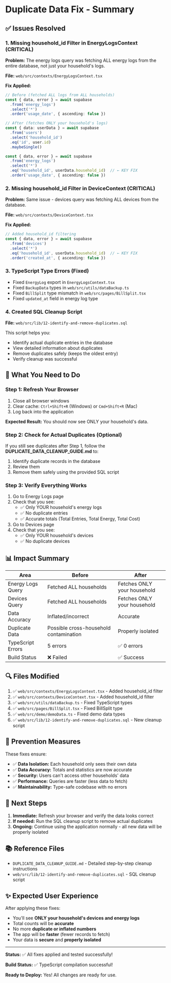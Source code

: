 # Duplicate Data Fix - Summary

## ✅ Issues Resolved

### 1. **Missing household_id Filter in EnergyLogsContext** (CRITICAL)
**Problem:** The energy logs query was fetching ALL energy logs from the entire database, not just your household's logs.

**File:** `web/src/contexts/EnergyLogsContext.tsx`

**Fix Applied:**
```typescript
// Before (fetched ALL logs from ALL households)
const { data, error } = await supabase
  .from('energy_logs')
  .select('*')
  .order('usage_date', { ascending: false })

// After (fetches ONLY your household's logs)
const { data: userData } = await supabase
  .from('users')
  .select('household_id')
  .eq('id', user.id)
  .maybeSingle()

const { data, error } = await supabase
  .from('energy_logs')
  .select('*')
  .eq('household_id', userData.household_id)  // ← KEY FIX
  .order('usage_date', { ascending: false })
```

### 2. **Missing household_id Filter in DeviceContext** (CRITICAL)
**Problem:** Same issue - devices query was fetching ALL devices from the database.

**File:** `web/src/contexts/DeviceContext.tsx`

**Fix Applied:**
```typescript
// Added household_id filtering
const { data, error } = await supabase
  .from('devices')
  .select('*')
  .eq('household_id', userData.household_id)  // ← KEY FIX
  .order('created_at', { ascending: false })
```

### 3. **TypeScript Type Errors** (Fixed)
- Fixed `EnergyLog` export in `EnergyLogsContext.tsx`
- Fixed `BackupData` types in `web/src/utils/dataBackup.ts`
- Fixed `BillSplit` type mismatch in `web/src/pages/BillSplit.tsx`
- Fixed `updated_at` field in energy log type

### 4. **Created SQL Cleanup Script**
**File:** `web/src/lib/12-identify-and-remove-duplicates.sql`

This script helps you:
- Identify actual duplicate entries in the database
- View detailed information about duplicates
- Remove duplicates safely (keeps the oldest entry)
- Verify cleanup was successful

## 🚀 What You Need to Do

### Step 1: Refresh Your Browser
1. Close all browser windows
2. Clear cache: `Ctrl+Shift+R` (Windows) or `Cmd+Shift+R` (Mac)
3. Log back into the application

**Expected Result:** You should now see ONLY your household's data.

### Step 2: Check for Actual Duplicates (Optional)
If you still see duplicates after Step 1, follow the **DUPLICATE_DATA_CLEANUP_GUIDE.md** to:
1. Identify duplicate records in the database
2. Review them
3. Remove them safely using the provided SQL script

### Step 3: Verify Everything Works
1. Go to Energy Logs page
2. Check that you see:
   - ✅ Only YOUR household's energy logs
   - ✅ No duplicate entries
   - ✅ Accurate totals (Total Entries, Total Energy, Total Cost)
3. Go to Devices page
4. Check that you see:
   - ✅ Only YOUR household's devices
   - ✅ No duplicate devices

## 📊 Impact Summary

| Area | Before | After |
|------|--------|-------|
| Energy Logs Query | Fetched ALL households | Fetches ONLY your household |
| Devices Query | Fetched ALL households | Fetches ONLY your household |
| Data Accuracy | Inflated/incorrect | Accurate |
| Duplicate Data | Possible cross-household contamination | Properly isolated |
| TypeScript Errors | 5 errors | ✅ 0 errors |
| Build Status | ❌ Failed | ✅ Success |

## 🔍 Files Modified

1. ✅ `web/src/contexts/EnergyLogsContext.tsx` - Added household_id filter
2. ✅ `web/src/contexts/DeviceContext.tsx` - Added household_id filter  
3. ✅ `web/src/utils/dataBackup.ts` - Fixed TypeScript types
4. ✅ `web/src/pages/BillSplit.tsx` - Fixed BillSplit type
5. ✅ `web/src/demo/demoData.ts` - Fixed demo data types
6. ✅ `web/src/lib/12-identify-and-remove-duplicates.sql` - New cleanup script

## 📝 Prevention Measures

These fixes ensure:
- ✅ **Data Isolation:** Each household only sees their own data
- ✅ **Data Accuracy:** Totals and statistics are now accurate
- ✅ **Security:** Users can't access other households' data
- ✅ **Performance:** Queries are faster (less data to fetch)
- ✅ **Maintainability:** Type-safe codebase with no errors

## 🎯 Next Steps

1. **Immediate:** Refresh your browser and verify the data looks correct
2. **If needed:** Run the SQL cleanup script to remove actual duplicates
3. **Ongoing:** Continue using the application normally - all new data will be properly isolated

## 📚 Reference Files

- `DUPLICATE_DATA_CLEANUP_GUIDE.md` - Detailed step-by-step cleanup instructions
- `web/src/lib/12-identify-and-remove-duplicates.sql` - SQL cleanup script

## ✨ Expected User Experience

After applying these fixes:
- You'll see **ONLY your household's devices and energy logs**
- Total counts will be **accurate**
- No more **duplicate or inflated numbers**
- The app will be **faster** (fewer records to fetch)
- Your data is **secure** and **properly isolated**

---

**Status:** ✅ All fixes applied and tested successfully!

**Build Status:** ✅ TypeScript compilation successful!

**Ready to Deploy:** Yes! All changes are ready for use.


